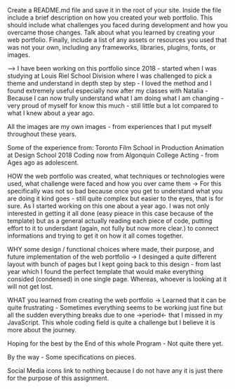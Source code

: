 Create a README.md file and save it in the root of your site. Inside the file include a brief description on how you created your web portfolio. This should include what challenges you faced during development and how you overcame those changes. Talk about what you learned by creating your web portfolio. Finally, include a list of any assets or resources you used that was not your own, including any frameworks, libraries, plugins, fonts, or images.



--> I have been working on this portfolio since 2018 - started when I was studying at Louis Riel School Division where I was challenged to pick a theme and understand in depth step by step - I loved the method and I found extremely useful especially now after my classes with Natalia - Because I can now trully understand what I am doing what I am changing - very proud of myself for know this much - still little but a lot compared to what I knew about a year ago. 

All the images are my own images - from experiences that I put myself throughout these years. 

Some of the experience from:
Toronto Film School in Production
Animation at Design School 2018
Coding now from Algonquin College
Acting - from Ages ago as adolescent. 



HOW the web portfolio was created, what techniques or technologies were used, what challenge were faced and how you over came them 
-> For this specifically was not so bad because once you get to understand what you are doing it kind goes - still quite complex but easier to the eyes, that is for sure. As I started working on this one about a year ago. I was not only interested in getting it all done (easy pieace in this case because of the template) but as a general actually reading each piece of code, putting effort to it to undersdant (again, not fully but now more clear.) to connect informations and trying to get it on how it all comes together.

WHY some design / functional choices where made, their purpose, and future implementation of the web portfolio
-> I desinged a quite different layout with bunch of pages but I kept going back to this design - from last year which I found the perfect template that would make everything consided (condensed) in one single page. Whereas, whoever is looking at it will not get lost. 

WHAT you learned from creating the web portfolio
-> Learned that it can be quite frustrating - Sometimes everything seems to be working just fine but all the sudden everything breaks due to one ->period<- that I missed in my JavaScript. This whole coding field is quite a challenge but I believe it is more about the journey. 

Hoping for the best by the End of this whole Program - Not quite there yet. 



By the way - Some specifications on pieces.

Social Media icons link to nothing because I do not have any it is just there for the purpose of this assignment.
